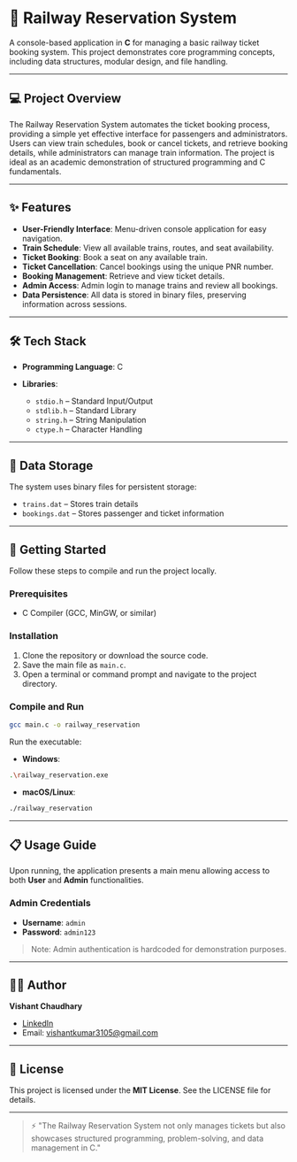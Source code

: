 # 🚂 Railway Reservation System

A console-based application in **C** for managing a basic railway ticket booking system. This project demonstrates core programming concepts, including data structures, modular design, and file handling.

---

## 💻 Project Overview

The Railway Reservation System automates the ticket booking process, providing a simple yet effective interface for passengers and administrators. Users can view train schedules, book or cancel tickets, and retrieve booking details, while administrators can manage train information. The project is ideal as an academic demonstration of structured programming and C fundamentals.

---

## ✨ Features

* **User-Friendly Interface**: Menu-driven console application for easy navigation.
* **Train Schedule**: View all available trains, routes, and seat availability.
* **Ticket Booking**: Book a seat on any available train.
* **Ticket Cancellation**: Cancel bookings using the unique PNR number.
* **Booking Management**: Retrieve and view ticket details.
* **Admin Access**: Admin login to manage trains and review all bookings.
* **Data Persistence**: All data is stored in binary files, preserving information across sessions.

---

## 🛠 Tech Stack

* **Programming Language**: C
* **Libraries**:

  * `stdio.h` – Standard Input/Output
  * `stdlib.h` – Standard Library
  * `string.h` – String Manipulation
  * `ctype.h` – Character Handling

---

## 💾 Data Storage

The system uses binary files for persistent storage:

* `trains.dat` – Stores train details
* `bookings.dat` – Stores passenger and ticket information

---

## 🚀 Getting Started

Follow these steps to compile and run the project locally.

### Prerequisites

* C Compiler (GCC, MinGW, or similar)

### Installation

1. Clone the repository or download the source code.
2. Save the main file as `main.c`.
3. Open a terminal or command prompt and navigate to the project directory.

### Compile and Run

```bash
gcc main.c -o railway_reservation
```

Run the executable:

* **Windows**:

```bash
.\railway_reservation.exe
```

* **macOS/Linux**:

```bash
./railway_reservation
```

---

## 📋 Usage Guide

Upon running, the application presents a main menu allowing access to both **User** and **Admin** functionalities.

### Admin Credentials

* **Username**: `admin`
* **Password**: `admin123`

> Note: Admin authentication is hardcoded for demonstration purposes.

---

## 👨‍💻 Author

**Vishant Chaudhary**

* [LinkedIn](https://www.linkedin.com/in/vishant-chaudhary-c-s)
* Email: [vishantkumar3105@gmail.com](mailto:vishantkumar3105@gmail.com)

---

## 📄 License

This project is licensed under the **MIT License**. See the LICENSE file for details.

---

> ⚡ "The Railway Reservation System not only manages tickets but also showcases structured programming, problem-solving, and data management in C."
